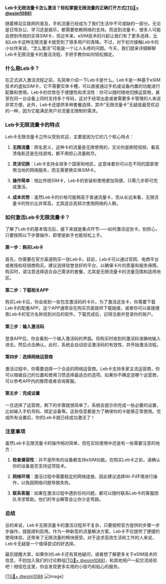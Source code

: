 **Leb卡无限流量卡怎么激活？轻松掌握无限流量的正确打开方式[[TG💪+ @esim1088](https://t.me/s/esim1088)]**

随着移动互联网的普及，手机流量已经成为了我们生活中不可或缺的一部分。无论是日常办公、学习还是娱乐，都需要依赖网络的支持。而说到流量卡，很多人可能会想到传统的实体SIM卡，但近年来，eSIM技术的兴起让我们有了更多选择，比如Leb卡这种无限流量卡就受到了很多用户的青睐。不过，对于初次接触Leb卡的小伙伴来说，“怎么激活”可能是一个让人头疼的问题。今天，我们就来详细聊聊Leb卡无限流量卡的激活流程，手把手教你如何轻松搞定。

### 什么是Leb卡？

在正式进入激活流程之前，先简单介绍一下Leb卡是什么。Leb卡是一种基于eSIM技术的虚拟SIM卡，它不需要实体卡槽，可以直接通过手机或设备内置的功能进行配置和使用。Leb卡的优势在于便捷性和灵活性：你可以随时随地切换运营商，甚至在同一台设备上同时支持多个号码，这对于经常出差或者需要多卡管理的人来说非常方便。此外，Leb卡还提供多种套餐选择，其中“无限流量卡”无疑是最受欢迎的一种，因为它能满足用户对流量无限制的需求。

### Leb卡无限流量卡的特点

Leb卡无限流量卡之所以受到欢迎，主要是因为它的几个核心特点：

1. **无限流量**：顾名思义，这种卡的流量是无限使用的，无论你是刷短视频、看高清电影还是在线游戏，都不用担心流量耗尽。
   
2. **灵活切换**：Leb卡支持全球多个国家和地区，这意味着你可以在不同的国家使用当地的网络服务，而无需更换实体SIM卡。

3. **操作简单**：相比传统SIM卡，Leb卡的安装和使用更加简便，只需几步即可完成激活。

4. **成本优势**：虽然Leb卡的价格可能稍高于普通流量卡，但从长远来看，无限流量卡的性价比非常高，尤其适合高频次使用网络的人群。

### 如何激活Leb卡无限流量卡？

了解了Leb卡的基本情况后，接下来就是重点环节——如何激活这张卡。别担心，只要按照以下步骤操作，即使是新手也能轻松上手。

#### 第一步：购买Leb卡

首先，你需要在官方渠道购买一张Leb卡。目前，Leb卡可以通过官网、电商平台或者授权经销商购买。建议选择信誉良好的平台，以确保卡片的质量和服务保障。购买时，请注意选择适合自己需求的套餐，尤其是无限流量卡的流量范围和适用地区。

#### 第二步：下载相关APP

购买Leb卡后，你会收到一张包含激活码的卡片。为了激活这张卡，你需要下载Leb卡的配套APP。这个APP通常会在购买页面提供下载链接，或者你可以直接搜索Leb卡的官方名称找到对应的软件。下载完成后，记得注册并登录你的账户。

#### 第三步：输入激活码

登录APP后，你会看到一个输入激活码的界面。将购买时收到的激活码准确地输入进去，然后点击确认。此时，系统会自动验证激活码的有效性，并开始激活流程。

#### 第四步：选择网络运营商

激活过程中，你需要选择一个合适的网络运营商。Leb卡支持多家主流运营商，你可以根据自己的位置和使用习惯选择最适合的选项。如果你不确定选哪个运营商，可以参考APP内的推荐或者咨询客服。

#### 第五步：完成设置

一旦选择了运营商，剩下的步骤就很简单了。系统会提示你完成一些必要的设置，比如输入手机号码、绑定设备等。这些信息都是为了确保你的卡能够正常使用。完成所有设置后，你的Leb卡就已经成功激活了！

### 注意事项

虽然Leb卡无限流量卡的操作相对简单，但在实际使用中还是有一些需要注意的地方：

1. **检查兼容性**：并不是所有的设备都支持eSIM功能。在购买Leb卡之前，请确认你的设备是否支持这项技术。

2. **网络环境**：激活过程中需要稳定的网络连接，因此建议选择Wi-Fi环境进行操作，以免因网络问题导致失败。

3. **联系客服**：如果在激活过程中遇到任何问题，都可以随时联系Leb卡的客服团队寻求帮助。他们的专业解答会让你少走弯路。

### 总结

总的来说，Leb卡无限流量卡的激活过程并不复杂，只要按照官方提供的步骤一步步操作，就能顺利启用。作为一种新型的流量解决方案，Leb卡不仅提供了便捷的使用体验，还带来了无限流量的畅快感受。对于追求高效生活和工作的人来说，Leb卡无疑是一个值得尝试的好选择。

最后提醒大家，如果你对Leb卡还有其他疑问，或者想了解更多关于eSIM技术的信息，不妨加入我们的讨论群组[[TG💪+ @esim1088](https://t.me/s/esim1088)]，和其他用户一起交流经验吧！相信在这里，你会发现更多实用的小技巧和贴心的服务。

[[TG💪+ @esim1088](https://t.me/s/esim1088) ![Image](https://i.postimg.cc/4NQfJmqS/Snipaste-2025-05-13-00-14-12.png)]